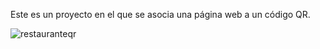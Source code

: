 Este es un proyecto en el que se asocia una página web a un código QR.

![restauranteqr](https://github.com/Natalia-Schwindt/proyectoqr/assets/109635044/900d5ce9-ddde-4244-8c20-da79cc7ecba0)

